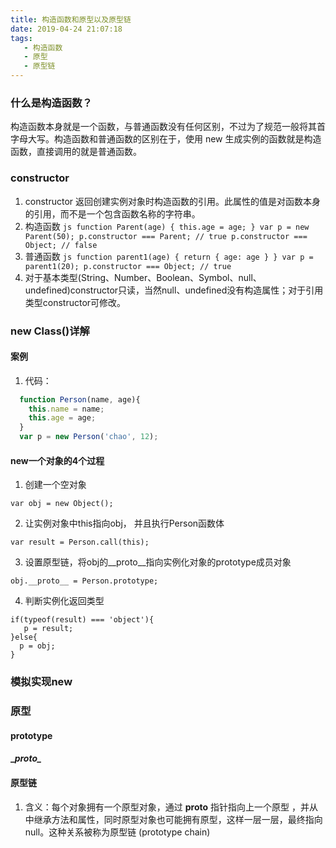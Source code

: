 ```yaml
---
title: 构造函数和原型以及原型链
date: 2019-04-24 21:07:18
tags:
   - 构造函数
   - 原型
   - 原型链
---
```

### 什么是构造函数？
构造函数本身就是一个函数，与普通函数没有任何区别，不过为了规范一般将其首字母大写。构造函数和普通函数的区别在于，使用 new 生成实例的函数就是构造函数，直接调用的就是普通函数。


### constructor
1. constructor 返回创建实例对象时构造函数的引用。此属性的值是对函数本身的引用，而不是一个包含函数名称的字符串。
  1. 构造函数
    ```js
    function Parent(age) {
        this.age = age;
    }
    var p = new Parent(50);
    p.constructor === Parent; // true
    p.constructor === Object; // false
    ```
  2. 普通函数
    ```js
    function parent1(age) {
        return {
            age: age
        }
    }
    var p = parent1(20);
    p.constructor === Object; // true
    ```
2. 对于基本类型(String、Number、Boolean、Symbol、null、undefined)constructor只读，当然null、undefined没有构造属性；对于引用类型constructor可修改。

### new Class()详解
#### 案例
1. 代码：
```js
  function Person(name, age){
    this.name = name;
    this.age = age;
  }
  var p = new Person('chao', 12);
```
#### new一个对象的4个过程
1. 创建一个空对象
```
var obj = new Object();
```
2. 让实例对象中this指向obj， 并且执行Person函数体
```
var result = Person.call(this);
```
3. 设置原型链，将obj的__proto__指向实例化对象的prototype成员对象
```
obj.__proto__ = Person.prototype;
```
4. 判断实例化返回类型
```
if(typeof(result) === 'object'){
   p = result;
}else{
  p = obj;
}
``` 
### 模拟实现new
### 原型
#### prototype
#### \__proto\__
#### 原型链
1. 含义：每个对象拥有一个原型对象，通过 __proto__ 指针指向上一个原型 ，并从中继承方法和属性，同时原型对象也可能拥有原型，这样一层一层，最终指向 null。这种关系被称为原型链 (prototype chain)